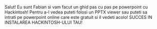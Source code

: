 Salut! Eu sunt Fabian si vam facut un ghid pas cu pas pe powerpoint cu Hackintosh!
Pentru a-l vedea puteti folosi un PPTX viewer sau puteti sa intrati pe powerpoint online care este gratuit si il vedeti acolo!
SUCCES IN INSTALAREA HACKINTOSH-ULUI TAU!
